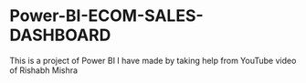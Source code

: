 # Power-BI-ECOM-SALES-DASHBOARD
This is a project of Power BI I have made by taking help from YouTube video of Rishabh Mishra
